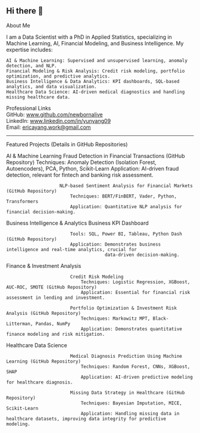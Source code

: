 ## Hi there 👋

About Me

I am a Data Scientist with a PhD in Applied Statistics, specializing in Machine Learning, AI, Financial Modeling, and Business Intelligence. My expertise includes:

    AI & Machine Learning: Supervised and unsupervised learning, anomaly detection, and NLP.
    Financial Modeling & Risk Analysis: Credit risk modeling, portfolio optimization, and predictive analytics.
    Business Intelligence & Data Analytics: KPI dashboards, SQL-based analytics, and data visualization.
    Healthcare Data Science: AI-driven medical diagnostics and handling missing healthcare data.
    
Professional Links                                                                              
    GitHub: www.github.com/newbornalive    
    LinkedIn: www.linkedin.com/in/yunyang09       
    Email: ericayang.work@gmail.com


  ------------------------------------------------------------------------------------------------------------------------------
Featured Projects (Details in GitHub Repositories)

AI & Machine Learning
                        Fraud Detection in Financial Transactions (GitHub Repository)
                            Techniques: Anomaly Detection (Isolation Forest, Autoencoders), PCA, Python, Scikit-Learn
                            Application: AI-driven fraud detection, relevant for fintech and banking risk assessment.
                        
                        NLP-based Sentiment Analysis for Financial Markets (GitHub Repository)
                            Techniques: BERT/FinBERT, Vader, Python, Transformers
                            Application: Quantitative NLP analysis for financial decision-making.

Business Intelligence & Analytics
                        Business KPI Dashboard 
                        
                            Tools: SQL, Power BI, Tableau, Python Dash (GitHub Repository)
                            Application: Demonstrates business intelligence and real-time analytics, crucial for 
                                         data-driven decision-making.

Finance & Investment Analysis

                            Credit Risk Modeling 
                                Techniques: Logistic Regression, XGBoost, AUC-ROC, SMOTE (GitHub Repository)
                                Application: Essential for financial risk assessment in lending and investment.
                            
                            Portfolio Optimization & Investment Risk Analysis (GitHub Repository)
                                Techniques: Markowitz MPT, Black-Litterman, Pandas, NumPy
                                Application: Demonstrates quantitative finance modeling and risk mitigation.

Healthcare Data Science

                            Medical Diagnosis Prediction Using Machine Learning (GitHub Repository)
                                Techniques: Random Forest, CNNs, XGBoost, SHAP
                                Application: AI-driven predictive modeling for healthcare diagnosis.
                            
                            Missing Data Strategy in Healthcare (GitHub Repository)
                                Techniques: Bayesian Imputation, MICE, Scikit-Learn
                                Application: Handling missing data in healthcare datasets, improving data integrity for predictive                                                    modeling.
